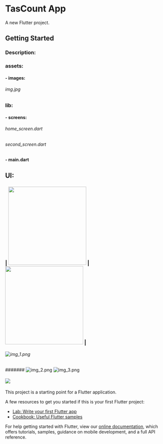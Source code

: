 # TasCount App

A new Flutter project.

## Getting Started

### Description:

### assets:
####   - images: 
######        img.jpg
### lib: 
####   - screens:
######        home_screen.dart 
######        second_screen.dart 
####   - main.dart

## UI:
### | <img src="assets/images/Screenshot_2022-05-18-00-45-14-384_com.example.darsda.jpg" width="250"> | <img src="assets/images/Screenshot_2022-05-18-00-45-14-384_com.example.darsda.jpg" width="250"> |
###### ![img_1.png](img_1.png)
####### ![img_2.png](img_2.png)
 ![img_3.png](img_3.png)
#### <img src="assets/images/Screenshot_2022-05-18-00-45-14-384_com.example.darsda.jpg">





This project is a starting point for a Flutter application.

A few resources to get you started if this is your first Flutter project:

- [Lab: Write your first Flutter app](https://flutter.dev/docs/get-started/codelab)
- [Cookbook: Useful Flutter samples](https://flutter.dev/docs/cookbook)

For help getting started with Flutter, view our
[online documentation](https://flutter.dev/docs), which offers tutorials,
samples, guidance on mobile development, and a full API reference.
